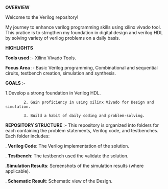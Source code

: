   **OVERVIEW**
  
Welcome to the Verilog repository!

My journey to enhance verilog programming skills using xilinx vivado tool. This pratice is to strngthen my foundation in digital design and verilog HDL by solving variety of verilog problems on a daily basis. 

**HIGHLIGHTS**

**Tools used** :- Xilinx Vivado Tools.

**Focus Area** :- Basic Verilog programming, Combinational and sequential ciruits, testbench creation, simulation and synthesis.

**GOALS** :- 

1.Develop a strong foundation in Verilog HDL.

            2. Gain proficiency in using xilinx Vivado for Design and simulation.
            
            3. Build a habit of daily coding and problem-solving.

**REPOSITORY STRUCTURE** :-
This repository is organized into folders for each containing the problem statements, Verilog code, and testbenches. Each folder includes:


. **Verilog Code**: The Verilog implementation of the solution.


. **Testbench**: The testbench used the validate the solution.


.**Simulation Results**: Screenshots of the simulation results (where applicable).


. **Schematic Result**: Schematic view of the Design.

            
